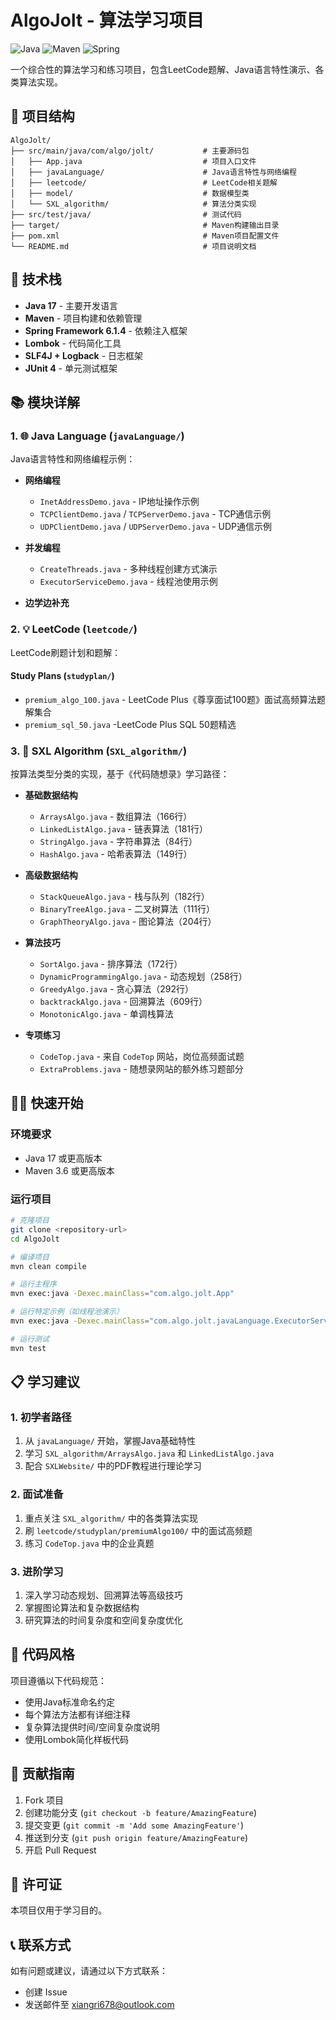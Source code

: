# AlgoJolt - 算法学习项目

![Java](https://img.shields.io/badge/Java-17-orange)
![Maven](https://img.shields.io/badge/Maven-3.x-blue)
![Spring](https://img.shields.io/badge/Spring-6.1.4-green)

一个综合性的算法学习和练习项目，包含LeetCode题解、Java语言特性演示、各类算法实现。

## 📁 项目结构

```
AlgoJolt/
├── src/main/java/com/algo/jolt/           # 主要源码包
│   ├── App.java                           # 项目入口文件
│   ├── javaLanguage/                      # Java语言特性与网络编程
│   ├── leetcode/                          # LeetCode相关题解
│   ├── model/                             # 数据模型类
│   └── SXL_algorithm/                     # 算法分类实现
├── src/test/java/                         # 测试代码
├── target/                                # Maven构建输出目录
├── pom.xml                                # Maven项目配置文件
└── README.md                              # 项目说明文档
```

## 🚀 技术栈

- **Java 17** - 主要开发语言
- **Maven** - 项目构建和依赖管理
- **Spring Framework 6.1.4** - 依赖注入框架
- **Lombok** - 代码简化工具
- **SLF4J + Logback** - 日志框架
- **JUnit 4** - 单元测试框架

## 📚 模块详解

### 1. 🌐 Java Language (`javaLanguage/`)

Java语言特性和网络编程示例：

- **网络编程**

  - `InetAddressDemo.java` - IP地址操作示例
  - `TCPClientDemo.java` / `TCPServerDemo.java` - TCP通信示例
  - `UDPClientDemo.java` / `UDPServerDemo.java` - UDP通信示例
- **并发编程**

  - `CreateThreads.java` - 多种线程创建方式演示
  - `ExecutorServiceDemo.java` - 线程池使用示例
- **边学边补充**

### 2. 💡 LeetCode (`leetcode/`)

LeetCode刷题计划和题解：

#### Study Plans (`studyplan/`)

- `premium_algo_100.java` - LeetCode Plus《尊享面试100题》面试高频算法题解集合
- `premium_sql_50.java` -LeetCode Plus SQL 50题精选

### 3. 🔄 SXL Algorithm (`SXL_algorithm/`)

按算法类型分类的实现，基于《代码随想录》学习路径：

- **基础数据结构**

  - `ArraysAlgo.java` - 数组算法（166行）
  - `LinkedListAlgo.java` - 链表算法（181行）
  - `StringAlgo.java` - 字符串算法（84行）
  - `HashAlgo.java` - 哈希表算法（149行）
- **高级数据结构**

  - `StackQueueAlgo.java` - 栈与队列（182行）
  - `BinaryTreeAlgo.java` - 二叉树算法（111行）
  - `GraphTheoryAlgo.java` - 图论算法（204行）
- **算法技巧**

  - `SortAlgo.java` - 排序算法（172行）
  - `DynamicProgrammingAlgo.java` - 动态规划（258行）
  - `GreedyAlgo.java` - 贪心算法（292行）
  - `backtrackAlgo.java` - 回溯算法（609行）
  - `MonotonicAlgo.java` - 单调栈算法
- **专项练习**

  - `CodeTop.java` - 来自 `CodeTop` 网站，岗位高频面试题
  - `ExtraProblems.java` - 随想录网站的额外练习题部分

## 🏃‍♂️ 快速开始

### 环境要求

- Java 17 或更高版本
- Maven 3.6 或更高版本

### 运行项目

```bash
# 克隆项目
git clone <repository-url>
cd AlgoJolt

# 编译项目
mvn clean compile

# 运行主程序
mvn exec:java -Dexec.mainClass="com.algo.jolt.App"

# 运行特定示例（如线程池演示）
mvn exec:java -Dexec.mainClass="com.algo.jolt.javaLanguage.ExecutorServiceDemo"

# 运行测试
mvn test
```

## 📋 学习建议

### 1. 初学者路径

1. 从 `javaLanguage/` 开始，掌握Java基础特性
2. 学习 `SXL_algorithm/ArraysAlgo.java` 和 `LinkedListAlgo.java`
3. 配合 `SXLWebsite/` 中的PDF教程进行理论学习

### 2. 面试准备

1. 重点关注 `SXL_algorithm/` 中的各类算法实现
2. 刷 `leetcode/studyplan/premiumAlgo100/` 中的面试高频题
3. 练习 `CodeTop.java` 中的企业真题

### 3. 进阶学习

1. 深入学习动态规划、回溯算法等高级技巧
2. 掌握图论算法和复杂数据结构
3. 研究算法的时间复杂度和空间复杂度优化

## 📝 代码风格

项目遵循以下代码规范：

- 使用Java标准命名约定
- 每个算法方法都有详细注释
- 复杂算法提供时间/空间复杂度说明
- 使用Lombok简化样板代码

## 🤝 贡献指南

1. Fork 项目
2. 创建功能分支 (`git checkout -b feature/AmazingFeature`)
3. 提交变更 (`git commit -m 'Add some AmazingFeature'`)
4. 推送到分支 (`git push origin feature/AmazingFeature`)
5. 开启 Pull Request

## 📄 许可证

本项目仅用于学习目的。

## 📞 联系方式

如有问题或建议，请通过以下方式联系：

- 创建 Issue
- 发送邮件至 xiangri678@outlook.com
